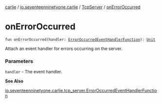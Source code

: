 [carlie](../../index.md) / [io.seventeenninetyone.carlie](../index.md) / [TcpServer](index.md) / [onErrorOccurred](./on-error-occurred.md)

# onErrorOccurred

`fun onErrorOccurred(handler: `[`ErrorOccurredEventHandlerFunction`](../../io.seventeenninetyone.carlie.tcp_server/-error-occurred-event-handler-function/index.md)`): `[`Unit`](https://kotlinlang.org/api/latest/jvm/stdlib/kotlin/-unit/index.html)

Attach an event handler for errors occurring on the server.

### Parameters

`handler` - The event handler.

**See Also**

[io.seventeenninetyone.carlie.tcp_server.ErrorOccurredEventHandlerFunction](../../io.seventeenninetyone.carlie.tcp_server/-error-occurred-event-handler-function/index.md)

